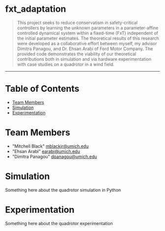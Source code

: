 # fxt_adaptation
> This project seeks to reduce conservatism in safety-critical controllers by learning the unknown parameters in a parameter-affine controlled dynamical system within a fixed-time (FxT) independent of the initial parameter estimates. The theoretical results of this research were developed as a collaborative effort between myself, my advisor Dimitra Panagou, and Dr. Ehsan Arabi of Ford Motor Company. The provided code demonstrates the viability of our theoretical contributions both in simulation and via hardware experimentation with case studies on a quadrotor in a wind field.
<hr>

# Table of Contents
* [Team Members](#team-members)</br>
* [Simulation](#simulation)</br>
* [Experimentation](#experimentation)

# <a name="team-members"></a>Team Members
* "Mitchell Black" <mblackjr@umich.edu>
* "Ehsan Arabi" <earabi@umich.edu>
* "Dimitra Panagou" <dpanagou@umich.edu>

# <a name="simulation"></a>Simulation
Something here about the quadrotor simulation in Python


# <a name="experimentation"></a>Experimentation
Something here about the quadrotor experimentation
